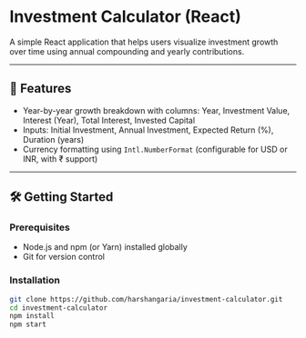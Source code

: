 # Investment Calculator (React)

A simple React application that helps users visualize investment growth over time using annual compounding and yearly contributions.

---

## 🧩 Features

- Year-by-year growth breakdown with columns: Year, Investment Value, Interest (Year), Total Interest, Invested Capital  
- Inputs: Initial Investment, Annual Investment, Expected Return (%), Duration (years)  
- Currency formatting using `Intl.NumberFormat` (configurable for USD or INR, with ₹ support)

---

## 🛠️ Getting Started

### Prerequisites

- Node.js and npm (or Yarn) installed globally  
- Git for version control

### Installation

```bash
git clone https://github.com/harshangaria/investment-calculator.git
cd investment-calculator
npm install
npm start

